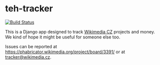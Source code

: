 teh-tracker
===========
[![Build Status](https://travis-ci.org/che0/teh-tracker.svg?branch=master)](https://travis-ci.org/che0/teh-tracker)

This is a Django app designed to track [Wikimedia CZ](https://www.wikimedia.cz/) projects and money. We kind of hope it might be useful for someone else too.

Issues can be reported at https://phabricator.wikimedia.org/project/board/3391/ or at tracker@wikimedia.cz.
